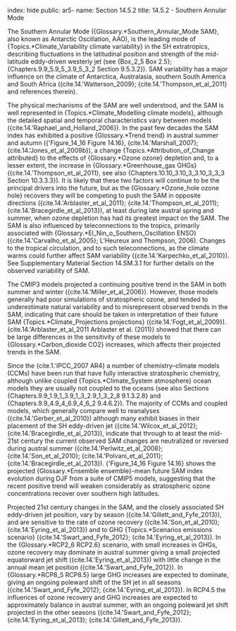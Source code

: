 index: hide
public: ar5-
name: Section 14.5.2
title: 14.5.2 - Southern Annular Mode

The Southern Annular Mode ({Glossary.*Southern_Annular_Mode SAM}, also known as Antarctic Oscillation, AAO), is the leading mode of {Topics.*Climate_Variability climate variability} in the SH extratropics, describing fluctuations in the latitudinal position and strength of the mid-latitude eddy-driven westerly jet (see {Box_2_5 Box 2.5}; {Chapters.9.9_5.9_5_3.9_5_3_2 Section 9.5.3.2}). SAM variability has a major influence on the climate of Antarctica, Australasia, southern South America and South Africa ({cite.14.'Watterson_2009}; {cite.14.'Thompson_et_al_2011} and references therein).

The physical mechanisms of the SAM are well understood, and the SAM is well represented in {Topics.*Climate_Modelling climate models}, although the detailed spatial and temporal characteristics vary between models ({cite.14.'Raphael_and_Holland_2006}). In the past few decades the SAM index has exhibited a positive {Glossary.*Trend trend} in austral summer and autumn ({'Figure_14_16 Figure 14.16}, {cite.14.'Marshall_2007}; {cite.14.'Jones_et_al_2009b}), a change {Topics.*Attribution_of_Change attributed} to the effects of {Glossary.*Ozone ozone} depletion and, to a lesser extent, the increase in {Glossary.*Greenhouse_gas GHGs} ({cite.14.'Thompson_et_al_2011}, see also {Chapters.10.10_3.10_3_3.10_3_3_3 Section 10.3.3.3}). It is likely that these two factors will continue to be the principal drivers into the future, but as the {Glossary.*Ozone_hole ozone hole} recovers they will be competing to push the SAM in opposite directions ({cite.14.'Arblaster_et_al_2011}; {cite.14.'Thompson_et_al_2011}; {cite.14.'Bracegirdle_et_al_2013}), at least during late austral spring and summer, when ozone depletion has had its greatest impact on the SAM. The SAM is also influenced by teleconnections to the tropics, primarily associated with {Glossary.*El_Nin_o_Southern_Oscillation ENSO} ({cite.14.'Carvalho_et_al_2005}; L’Heureux and Thompson, 2006). Changes to the tropical circulation, and to such teleconnections, as the climate warms could further affect SAM variability ({cite.14.'Karpechko_et_al_2010}). See Supplementary Material Section 14.SM.3.1 for further details on the observed variability of SAM.

The CMIP3 models projected a continuing positive trend in the SAM in both summer and winter ({cite.14.'Miller_et_al_2006}). However, those models generally had poor simulations of stratospheric ozone, and tended to underestimate natural variability and to misrepresent observed trends in the SAM, indicating that care should be taken in interpretation of their future SAM {Topics.*Climate_Projections projections} ({cite.14.'Fogt_et_al_2009}). {cite.14.'Arblaster_et_al_2011 Arblaster et al. (2011)} showed that there can be large differences in the sensitivity of these models to {Glossary.*Carbon_dioxide CO2} increases, which affects their projected trends in the SAM.

Since the {cite.1.'IPCC_2007 AR4} a number of chemistry–climate models (CCMs) have been run that have fully interactive stratospheric chemistry, although unlike coupled {Topics.*Climate_System atmosphere} ocean models they are usually not coupled to the oceans (see also Sections {Chapters.9.9_1.9_1_3.9_1_3_2.9_1_3_2_8 9.1.3.2.8} and {Chapters.9.9_4.9_4_6.9_4_6_2 9.4.6.2}). The majority of CCMs and coupled models, which generally compare well to reanalyses ({cite.14.'Gerber_et_al_2010}) although many exhibit biases in their placement of the SH eddy-driven jet ({cite.14.'Wilcox_et_al_2012}; {cite.14.'Bracegirdle_et_al_2013}), indicate that through to at least the mid-21st century the current observed SAM changes are neutralized or reversed during austral summer ({cite.14.'Perlwitz_et_al_2008}; {cite.14.'Son_et_al_2010}; {cite.14.'Polvani_et_al_2011}; {cite.14.'Bracegirdle_et_al_2013}). {'Figure_14_16 Figure 14.16} shows the projected {Glossary.*Ensemble ensemble}-mean future SAM index evolution during DJF from a suite of CMIP5 models, suggesting that the recent positive trend will weaken considerably as stratospheric ozone concentrations recover over southern high latitudes.

Projected 21st century changes in the SAM, and the closely associated SH eddy-driven jet position, vary by season ({cite.14.'Gillett_and_Fyfe_2013}), and are sensitive to the rate of ozone recovery ({cite.14.'Son_et_al_2010}; {cite.14.'Eyring_et_al_2013}) and to GHG {Topics.*Scenarios emissions scenario} ({cite.14.'Swart_and_Fyfe_2012}; {cite.14.'Eyring_et_al_2013}). In the {Glossary.*RCP2_6 RCP2.6} scenario, with small increases in GHGs, ozone recovery may dominate in austral summer giving a small projected equatorward jet shift ({cite.14.'Eyring_et_al_2013}) with little change in the annual mean jet position ({cite.14.'Swart_and_Fyfe_2012}). In {Glossary.*RCP8_5 RCP8.5} large GHG increases are expected to dominate, giving an ongoing poleward shift of the SH jet in all seasons ({cite.14.'Swart_and_Fyfe_2012}; {cite.14.'Eyring_et_al_2013}). In RCP4.5 the influences of ozone recovery and GHG increases are expected to approximately balance in austral summer, with an ongoing poleward jet shift projected in the other seasons ({cite.14.'Swart_and_Fyfe_2012}; {cite.14.'Eyring_et_al_2013}; {cite.14.'Gillett_and_Fyfe_2013}).
